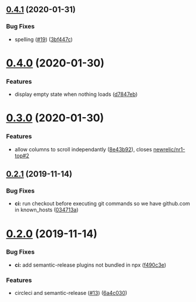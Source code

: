 ## [0.4.1](https://github.com/newrelic/nr1-top/compare/v0.4.0...v0.4.1) (2020-01-31)


### Bug Fixes

* spelling ([#19](https://github.com/newrelic/nr1-top/issues/19)) ([3bf447c](https://github.com/newrelic/nr1-top/commit/3bf447cd8baba42a26d60bf591ff9b561838ee92))

# [0.4.0](https://github.com/newrelic/nr1-top/compare/v0.3.0...v0.4.0) (2020-01-30)


### Features

* display empty state when nothing loads ([d7847eb](https://github.com/newrelic/nr1-top/commit/d7847ebb22402a1d7a348b716cbfaf1aefb9cf70))

# [0.3.0](https://github.com/newrelic/nr1-top/compare/v0.2.1...v0.3.0) (2020-01-30)


### Features

* allow columns to scroll independantly ([8e43b92](https://github.com/newrelic/nr1-top/commit/8e43b92546285c14e5d261a8e4770540aa176454)), closes [newrelic/nr1-top#2](https://github.com/newrelic/nr1-top/issues/2)

## [0.2.1](https://github.com/newrelic/nr1-top/compare/v0.2.0...v0.2.1) (2019-11-14)


### Bug Fixes

* **ci:** run checkout before executing git commands so we have github.com in known_hosts ([034713a](https://github.com/newrelic/nr1-top/commit/034713add27f817536119b3037a4bd31700699a4))

# [0.2.0](https://github.com/newrelic/nr1-top/compare/v0.1.7...v0.2.0) (2019-11-14)


### Bug Fixes

* **ci:** add semantic-release plugins not bundled in npx ([f490c3e](https://github.com/newrelic/nr1-top/commit/f490c3e11719e365a59c755d59f32589f053e663))


### Features

* circleci and semantic-release ([#13](https://github.com/newrelic/nr1-top/issues/13)) ([6a4c030](https://github.com/newrelic/nr1-top/commit/6a4c0307af15fb044f43fe4c990634b03348314f))
